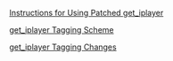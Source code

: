 [Instructions for Using Patched get_iplayer](wiki/instructions)

[get_iplayer Tagging Scheme](wiki/tagscheme)

[get_iplayer Tagging Changes](wiki/tagging)